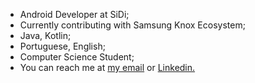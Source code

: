 - Android Developer at SiDi;
- Currently contributing with Samsung Knox Ecosystem;
- Java, Kotlin;
- Portuguese, English;
- Computer Science Student;
- You can reach me at [my email](mailto:machadowg@gmail.com) or [Linkedin.](https://www.linkedin.com/in/machado001/)
